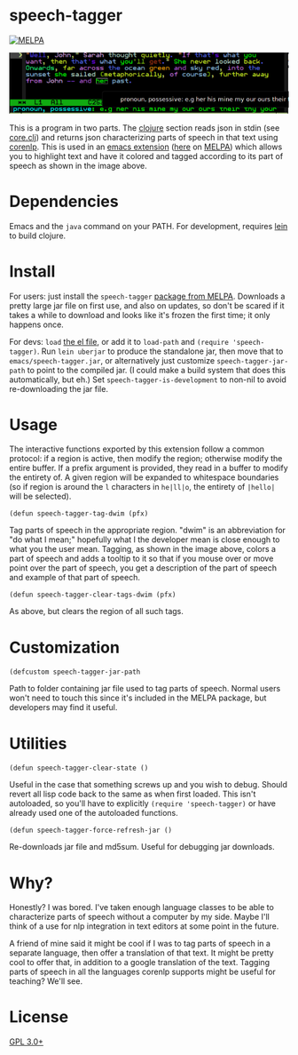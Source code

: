 speech-tagger
=============

[![MELPA](http://melpa.org/packages/speech-tagger-badge.svg)](http://melpa.org/#/speech-tagger)

![img](docs/usage.png "Example usage showing tooltip and minibuffer messaging.")

This is a program in two parts. The [clojure](clj/speech_tagger) section reads json in stdin (see [core.clj](clj/speech_tagger/core.clj)) and returns json characterizing parts of speech in that text using [corenlp](http://nlp.stanford.edu/software/corenlp.shtml). This is used in an [emacs extension](emacs/speech-tagger.el) ([here](https://melpa.org/#/speech-tagger) on [MELPA](https://melpa.org)) which allows you to highlight text and have it colored and tagged according to its part of speech as shown in the image above.

# Dependencies

Emacs and the `java` command on your PATH. For development, requires [lein](http://leiningen.org/) to build clojure.

# Install

For users: just install the `speech-tagger` [package from MELPA](https://melpa.org/#/speech-tagger). Downloads a pretty large jar file on first use, and also on updates, so don't be scared if it takes a while to download and looks like it's frozen the first time; it only happens once.

For devs: `load` [the el file](emacs/speech-tagger.el), or add it to `load-path` and `(require 'speech-tagger)`. Run `lein uberjar` to produce the standalone jar, then move that to `emacs/speech-tagger.jar`, or alternatively just customize `speech-tagger-jar-path` to point to the compiled jar. (I could make a build system that does this automatically, but eh.) Set `speech-tagger-is-development` to non-nil to avoid re-downloading the jar file.

# Usage

The interactive functions exported by this extension follow a common protocol: if a region is active, then modify the region; otherwise modify the entire buffer. If a prefix argument is provided, they read in a buffer to modify the entirety of. A given region will be expanded to whitespace boundaries (so if region is around the `l` characters in ` he|ll|o `, the entirety of `|hello|` will be selected).

```emacs-lisp
(defun speech-tagger-tag-dwim (pfx)
```
Tag parts of speech in the appropriate region. "dwim" is an abbreviation for "do what I mean;" hopefully what I the developer mean is close enough to what you the user mean. Tagging, as shown in the image above, colors a part of speech and adds a tooltip to it so that if you mouse over or move point over the part of speech, you get a description of the part of speech and example of that part of speech.

```emacs-lisp
(defun speech-tagger-clear-tags-dwim (pfx)
```
As above, but clears the region of all such tags.

# Customization

```emacs-lisp
(defcustom speech-tagger-jar-path
```
Path to folder containing jar file used to tag parts of speech. Normal users won't need to touch this since it's included in the MELPA package, but developers may find it useful.

# Utilities

```emacs-lisp
(defun speech-tagger-clear-state ()
```
Useful in the case that something screws up and you wish to debug. Should revert all lisp code back to the same as when first loaded. This isn't autoloaded, so you'll have to explicitly `(require 'speech-tagger)` or have already used one of the autoloaded functions.

```emacs-lisp
(defun speech-tagger-force-refresh-jar ()
```
Re-downloads jar file and md5sum. Useful for debugging jar downloads.

# Why?

Honestly? I was bored. I've taken enough language classes to be able to characterize parts of speech without a computer by my side. Maybe I'll think of a use for nlp integration in text editors at some point in the future.

A friend of mine said it might be cool if I was to tag parts of speech in a separate language, then offer a translation of that text. It might be pretty cool to offer that, in addition to a google translation of the text. Tagging parts of speech in all the languages corenlp supports might be useful for teaching? We'll see.

# License

[GPL 3.0+](./LICENSE)
